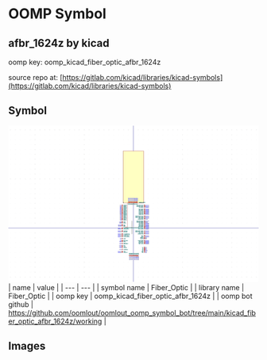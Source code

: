# OOMP Symbol  
## afbr_1624z  by kicad  
  
oomp key: oomp_kicad_fiber_optic_afbr_1624z  
  
source repo at: [https://gitlab.com/kicad/libraries/kicad-symbols](https://gitlab.com/kicad/libraries/kicad-symbols)  
## Symbol  
  
[![working.png](working_600.png)](working.png)  
| name | value | 
| --- | --- | 
| symbol name | Fiber_Optic | 
| library name | Fiber_Optic | 
| oomp key | oomp_kicad_fiber_optic_afbr_1624z | 
| oomp bot github | https://github.com/oomlout/oomlout_oomp_symbol_bot/tree/main/kicad_fiber_optic_afbr_1624z/working | 
## Images  
